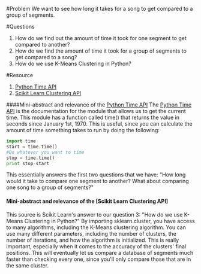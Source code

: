 #Problem
We want to see how long it takes for a song to get compared to a group of segments.

#Questions
1. How do we find out the amount of time it took for one segment to get compared to another?
2. How do we find the amount of time it took for a group of segments to get compared to a song?
3. How do we use K-Means Clustering in Python?

#Resource
1. [Python Time API]
2. [Scikit Learn Clustering API]

####Mini-abstract and relevance of the [Python Time API]
 The [Python Time API] is the documentation for the module that allows us to get the current time.  This module has a function 
 called time() that returns the value in seconds since January 1st, 1970.  This is useful, since you can calculate the amount
 of time something takes to run by doing the following:
 
 ```python
 import time
 start = time.time()
 #Do whatever you want to time
 stop = time.time()
 print stop-start
 ```
 
 This essentially answers the first two questions that we have: "How long would it take to compare one segment to another? 
 What about comparing one song to a group of segments?"
 
 <h4>Mini-abstract and relevance of the [Scikit Learn Clustering API]</h4>
 
 This source is Scikit Learn's answer to our question 3: "How do we use K-Means Clustering in Python?"
 By importing sklearn.cluster, you have access to many algorithms, including the K-Means clustering algorithm.
 You can use many different parameters, including the number of clusters, the number of iterations, and how the algorithm
 is initialized.  This is really important, especially when it comes to the accuracy of the clusters' final positions.  This
 will eventually let us compare a database of segments much faster than checking every one, since you'll only compare those
 that are in the same cluster.

 [Python Time API]: https://docs.python.org/2/library/time.html
 [Scikit Learn Clustering API]: http://scikit-learn.org/stable/modules/clustering.html
